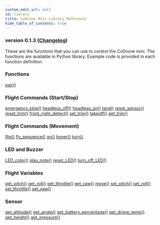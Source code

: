 ```yaml
---
custom_edit_url: null
id: library
title: CoDrone Mini Library Reference
hide_table_of_contents: true
---
```


<h3 class="homeDocLandingVersion">version 0.1.3 (<a class="orange-link" href="/docs/codrone-mini/python/changelog">Changelog</a>)</h3>
These are the functions that you can use to control the CoDrone mini. The functions are available in Python library. Example code is provided in each function definition.

<div class="boxLanding">
  <div class="parentContainer">
  <div class="box-reference-shadow">
  <h3>Functions</h3>
    <a href="/docs/codrone-mini/python/Connection/01-pair">pair()</a>
    <br />
   </div>
    <div class="box-reference-shadow margin-top-30"> 
        <h3>Flight Commands (Start/Stop)</h3>
            <a href="/docs/codrone-mini/python/Flight-Commands-Start-Stop/01-emergency-stop">emergency_stop()</a>
            <a href="/docs/codrone-mini/python/Flight-Commands-Start-Stop/headless-off">headless_off()</a>
            <a href="/docs/codrone-mini/python/Flight-Commands-Start-Stop/headless-on">headless_on()</a>
            <a href="/docs/codrone-mini/python/Flight-Commands-Start-Stop/land">land()</a>
            <a href="/docs/codrone-mini/python/Flight-Commands-Start-Stop/reset-sensor">reset_sensor()</a>
            <a href="/docs/codrone-mini/python/Flight-Commands-Start-Stop/reset-trim">reset_trim()</a>
            <a href="#">front_right_detect()</a>
            <a href="/docs/codrone-mini/python/Flight-Commands-Start-Stop/set-trim">set_trim()</a>
            <a href="/docs/codrone-mini/python/Flight-Commands-Start-Stop/take-off">takeoff()</a>
            <a href="/docs/codrone-mini/python/Sensors/get-trim">get_trim()</a>
    </div>
    <div class="box-reference-shadow margin-top-30"> 
        <h3>Flight Commands (Movement)</h3>
        <a href="/docs/codrone-mini/python/Flight-Commands-Movement/flip">flip()</a>
        <a href="/docs/codrone-mini/python/Flight-Commands-Movement/fly-sequence">fly_sequence()</a>
        <a href="/docs/codrone-mini/python/Flight-Commands-Movement/go">go()</a>
        <a href="/docs/codrone-mini/python/Flight-Commands-Movement/hover">hover()</a>
        <a href="/docs/codrone-mini/python/Flight-Commands-Movement/turn">turn()</a>
  </div>
    <div class="box-reference-shadow margin-top-30"> 
        <h3>LED and Buzzer</h3>
        <a href="/docs/codrone-mini/python/LED/led-color">LED_color()</a>
        <a href="/docs/codrone-mini/python/LED/play-note">play_note()</a>
        <a href="/docs/codrone-mini/python/LED/reset-led">reset_LED()</a>
        <a href="/docs/codrone-mini/python/LED/turn-off-led">turn_off_LED()</a>
  </div>
  </div>
  <div  class="parentContainer">
    <div class="boxLanding">
       <div class="box-reference-shadow"> 
            <h3> Flight Variables</h3>
            <a href="/docs/codrone-mini/python/Flight-Variables/get-pitch">get_pitch()</a>
            <a href="/docs/codrone-mini/python/Flight-Variables/get-roll">get_roll()</a>
            <a href="/docs/codrone-mini/python/Flight-Variables/get-throttle">get_throttle()</a>
            <a href="/docs/codrone-mini/python/Flight-Variables/get-yaw">get_yaw()</a>
            <a href="/docs/codrone-mini/python/Flight-Variables/move">move()</a>
            <a href="/docs/codrone-mini/python/Flight-Variables/set-pitch">set_pitch()</a>
            <a href="/docs/codrone-mini/python/Flight-Variables/set-roll">set_roll()</a>
            <a href="/docs/codrone-mini/python/Flight-Variables/set-throttle">set_throttle()</a>
            <a href="/docs/codrone-mini/python/Flight-Variables/set-yaw">set_yaw()</a>
        </div>
    </div>
     <div class="box-reference-shadow margin-top-30"> 
            <h3>Sensor</h3>
                <a href="/docs/codrone-mini/python/Sensors/get-altitude">get_altitude()</a>
                <a href="/docs/codrone-mini/python/Sensors/get-angle">get_angle()</a>
                <a href="/docs/codrone-mini/python/Sensors/get-battery-percentage">get_battery_percentage()</a>
                <a href="/docs/codrone-mini/python/Sensors/get-drone-temp">get_drone_temp()</a>
                <a href="/docs/codrone-mini/python/Sensors/get-height">get_height()</a>
                <a href="/docs/codrone-mini/python/Sensors/get-pressure">get_pressure()</a> 
        </div>
  </div>
</div>
<div class="boxLanding marginTop25">


</div>

